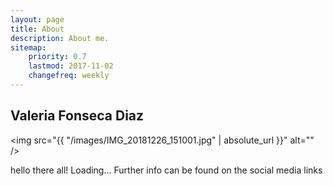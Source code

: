 ```yaml
---
layout: page
title: About
description: About me.
sitemap:
    priority: 0.7
    lastmod: 2017-11-02
    changefreq: weekly
---
```

## Valeria Fonseca Diaz

<span class="image left"><img src="{{ "/images/IMG_20181226_151001.jpg" | absolute_url }}" alt="" /></span>

hello there all! Loading...
Further info can be found on the social media links

